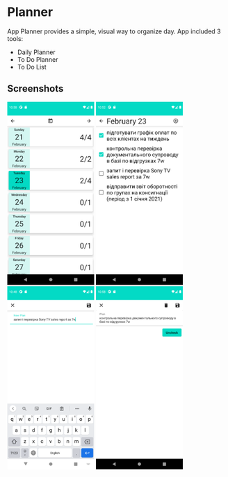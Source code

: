 # Planner
App Planner provides a simple, visual way to organize day. App included 3 tools:
- Daily Planner
- To Do Planner
- To Do List

## Screenshots
<img src="/Screenshot1.png" width = "200">  <img src="/Screenshot2.png" width = "200"> 
<img src="/Screenshot3.png" width = "200">  <img src="/Screenshot4.png" width = "200">
